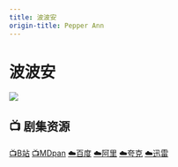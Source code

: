 ```yaml
---
title: 波波安
origin-title: Pepper Ann
---
```

# 波波安

![](/assets/image/pepper-ann.jpg)

## **📺 剧集资源** <Badge type="tip" text="B站UP@大袁 译制" />

[📺B站](https://space.bilibili.com/12757085/search/video?keyword=%E6%B3%A2%E6%B3%A2%E5%AE%89) [📺MDpan](https://pan.mdsub.top/%E6%B3%A2%E6%B3%A2%E5%AE%89/) [☁️百度](https://pan.baidu.com/s/1ij8O2UW-qPvbbe7hJ03bBw?pwd=tsgv) [☁️阿里](https://www.alipan.com/s/pp1WHo5cQsj) [☁️夸克](https://pan.quark.cn/s/d3fbba4f2c90) [☁️迅雷](https://pan.xunlei.com/s/VO5ukMFO0_SmuiUqeevwLfqYA1?pwd=y3ri)
